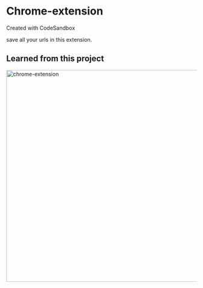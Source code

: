 # Chrome-extension

Created with CodeSandbox

save all your urls in this extension.

## Learned from this project
<img width="560" alt="chrome-extension" src="https://user-images.githubusercontent.com/16033280/142821431-bd1253e8-1ab8-4cc2-a70f-75fed0b889b7.png">
